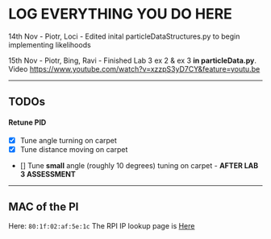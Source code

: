 <!---
# Quick references

Some important specs that we have

### Front of the robot
Front is always where the two wheels and most of the electronics sit

### Motor pins
Looking at the robot from above, the
LEFT motor is: PORT A
RIGHT motor is: PORT D



## Some interesting code we have

### Log plotter
In the 5.2 folder, we have a python file ```plot_log.py```
Usage:
```
python plot_log.py LOGNAME MOTORNO
```

# Baby Steps

## PID tuning

### P value
```Step size: 100
From 100 to 800
minPWM = 18.0```

|Motor |Error square  |Proportional |
|------|-------------:|------------:|
|0     |0.392         |700          |
|1     |0.318         |700          |

Period of Oscillation (P_u), for Motor 0 = 0.25425


LEFT MOTOR: KP = KU = 760, start = 61.1539, stop = 62.9988, cycles = 8, PU = 0.2306 seconds

New KP = 456 (0.6 * KU)
KI = 3954 (2KP/PU)
KD = 13.1 (KP*PU / 8)

RIGHT MOTOR: KP = KU = 740, start = 165.485, stop = 168.448, cycles = 13, PU = 0.2279 seconds

New KP = 444 (0.6 * KU)
KI = 3896 (2KP/PU)
KD = 12.6 (KP*PU / 8)

KI values are way too high, adjust downwards.

### 5.4 Drive in a square
|Measurement|X      |Y      |
|-----------|-------|-------|
|1          |-0.4   |-0.8   |
|2          |-0.4   |-0.8   |
|3          |0.6    |0.55   |
|4          |0.6    |0.30   |
|5          |0.6    |0.00   |
|6          |0.6    |0.00   |
|7          |0.6    |-0.35  |
|8          |0.3    |0.00   |
|9          |0.9    |0.00   |
|10         |0.45   |-0.25  |

Based on these measurements, we have calculated the following covariance matrix. For the method of calculations, please see ```Lab1_5_4_Cov_Matrix.ods```


![alt text](https://github.com/balassaloci/Robotics-lab/raw/master/images/5_4_cov_matrix.png "Covariance matrix")
-->

# LOG EVERYTHING YOU DO HERE

14th Nov - Piotr, Loci - Edited inital particleDataStructures.py to begin implementing likelihoods

15th Nov - Piotr, Bing, Ravi - Finished Lab 3 ex 2 & ex 3 **in particleData.py**. Video https://www.youtube.com/watch?v=xzzpS3yD7CY&feature=youtu.be

--------------------------------------------

## TODOs
#### Retune PID
- [X] Tune angle turning on carpet
- [X] Tune distance moving on carpet
- [] Tune **small** angle (roughly 10 degrees) tuning on carpet - **AFTER LAB 3 ASSESSMENT**


--------------------------------------------

## MAC of the PI
Here:
``` 80:1f:02:af:5e:1c ```
The RPI IP lookup page is [Here](https://www.doc.ic.ac.uk/~jrj07/robotics/index.cgi)
